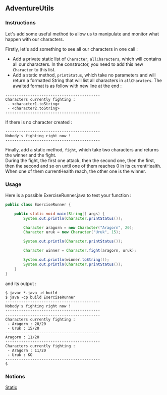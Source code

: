 ## AdventureUtils

### Instructions

Let's add some useful method to allow us to manipulate and monitor what happen with our characters.

Firstly, let's add something to see all our characters in one call : 
* Add a private static list of `Character`, `allCharacters`, which will contains all our characters. In the constructor, you need to add this new `Character` to this list.
* Add a static method, `printStatus`, which take no parameters and will return a formatted String that will list all characters in `allCharaters`. The awaited format is as follow with new line at the end : 
```
------------------------------------------
Characters currently fighting : 
 - <character1.toString>
 - <character2.toString>
------------------------------------------
```
If there is no character created : 
```
------------------------------------------
Nobody's fighting right now !
------------------------------------------
```

Finally, add a static method, `fight`, which take two characters and returns the winner and the fight.  
During the fight, the first one attack, then the second one, then the first, then the second and so on until one of them reaches 0 in its currentHealth. When one of them currentHealth reach, the other one is the winner.

### Usage

Here is a possible ExerciseRunner.java to test your function :

```java
public class ExerciseRunner {

    public static void main(String[] args) {
        System.out.println(Character.printStatus());

        Character aragorn = new Character("Aragorn", 20);
        Character uruk = new Character("Uruk", 15);

        System.out.println(Character.printStatus());

        Character winner = Character.fight(aragorn, uruk);

        System.out.println(winner.toString());
        System.out.println(Character.printStatus());
    }
}
```

and its output :
```shell
$ javac *.java -d build
$ java -cp build ExerciseRunner 
------------------------------------------
Nobody's fighting right now !
------------------------------------------
------------------------------------------
Characters currently fighting : 
 - Aragorn : 20/20
 - Uruk : 15/20
------------------------------------------
Aragorn : 11/20
------------------------------------------
Characters currently fighting : 
 - Aragorn : 11/20
 - Uruk : KO
------------------------------------------
$ 
```

### Notions
[Static](https://docs.oracle.com/javase/tutorial/java/javaOO/classvars.html)  